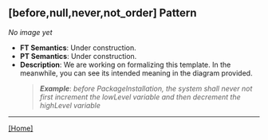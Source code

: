 ## [before,null,never,not_order] Pattern
_No image yet_
 * **FT Semantics**: Under construction.
 * **PT Semantics**: Under construction.
 * **Description**: We are working on formalizing this template. In the meanwhile, you can see its intended meaning in the diagram provided.
   > **_Example_**: _before PackageInstallation,  the system shall never not first  increment the lowLevel variable and then  decrement the highLevel variable_   
***
[[Home]](../semantics.md)